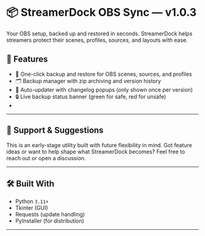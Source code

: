 # 📦 StreamerDock OBS Sync — v1.0.3

Your OBS setup, backed up and restored in seconds. StreamerDock helps streamers protect their scenes, profiles, sources, and layouts with ease.

## 🚀 Features

- 🔄 One-click backup and restore for OBS scenes, sources, and profiles
- 🗂 Backup manager with zip archiving and version history
- 💬 Auto-updater with changelog popups (only shown once per version)
- 🔒 Live backup status banner (green for safe, red for unsafe)
- 
---

## 💬 Support & Suggestions

This is an early-stage utility built with future flexibility in mind. Got feature ideas or want to help shape what StreamerDock becomes? Feel free to reach out or open a discussion.

---

## 🛠 Built With

- Python `3.11+`  
- Tkinter (GUI)  
- Requests (update handling)  
- PyInstaller (for distribution)

---
